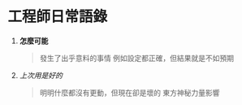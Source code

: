 # 工程師日常語錄

1. **怎麼可能**

    > 發生了出乎意料的事情
    > 例如設定都正確，但結果就是不如預期

2. *上次用是好的*

    > 明明什麼都沒有更動，但現在卻是壞的
    > 東方神秘力量影響
